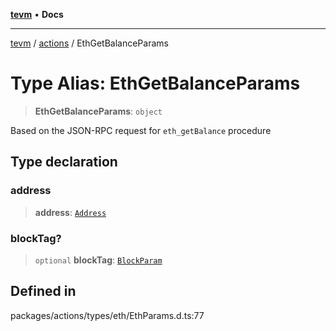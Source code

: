 [**tevm**](../../README.md) • **Docs**

***

[tevm](../../modules.md) / [actions](../README.md) / EthGetBalanceParams

# Type Alias: EthGetBalanceParams

> **EthGetBalanceParams**: `object`

Based on the  JSON-RPC request for `eth_getBalance` procedure

## Type declaration

### address

> **address**: [`Address`](Address.md)

### blockTag?

> `optional` **blockTag**: [`BlockParam`](../../index/type-aliases/BlockParam.md)

## Defined in

packages/actions/types/eth/EthParams.d.ts:77
